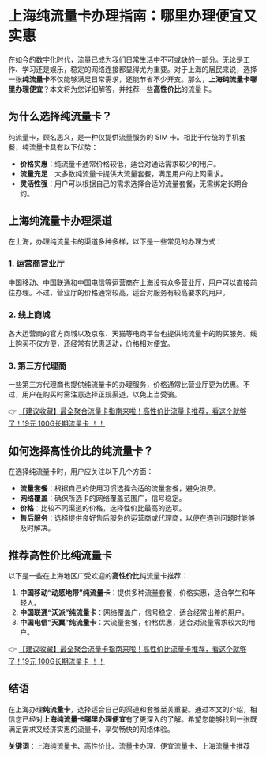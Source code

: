 # 上海纯流量卡办理指南：哪里办理便宜又实惠

在如今的数字化时代，流量已成为我们日常生活中不可或缺的一部分。无论是工作、学习还是娱乐，稳定的网络连接都显得尤为重要。对于上海的居民来说，选择一张**纯流量卡**不仅能够满足日常需求，还能节省不少开支。那么，**上海纯流量卡哪里办理便宜**？本文将为您详细解答，并推荐一些**高性价比**的流量卡。

## 为什么选择纯流量卡？

纯流量卡，顾名思义，是一种仅提供流量服务的 SIM 卡。相比于传统的手机套餐，纯流量卡具有以下优势：

- **价格实惠**：纯流量卡通常价格较低，适合对通话需求较少的用户。
- **流量充足**：大多数纯流量卡提供大流量套餐，满足用户的上网需求。
- **灵活性强**：用户可以根据自己的需求选择合适的流量套餐，无需绑定长期合约。

## 上海纯流量卡办理渠道

在上海，办理纯流量卡的渠道多种多样，以下是一些常见的办理方式：

### 1. 运营商营业厅

中国移动、中国联通和中国电信等运营商在上海设有众多营业厅，用户可以直接前往办理。不过，营业厅的价格通常较高，适合对服务有较高要求的用户。

### 2. 线上商城

各大运营商的官方商城以及京东、天猫等电商平台也提供纯流量卡的购买服务。线上购买不仅方便，还经常有优惠活动，价格相对便宜。

### 3. 第三方代理商

一些第三方代理商也提供纯流量卡的办理服务，价格通常比营业厅更为优惠。不过，用户在购买时需注意选择正规渠道，以免上当受骗。

👉 [【建议收藏】最全聚合流量卡指南来啦！高性价比流量卡推荐，看这个就够了！19元 100G长期流量卡 ！！](https://bit.ly/Liuliangka)

## 如何选择高性价比的纯流量卡？

在选择纯流量卡时，用户应关注以下几个方面：

- **流量套餐**：根据自己的使用习惯选择合适的流量套餐，避免浪费。
- **网络覆盖**：确保所选卡的网络覆盖范围广，信号稳定。
- **价格**：比较不同渠道的价格，选择性价比最高的选项。
- **售后服务**：选择提供良好售后服务的运营商或代理商，以便在遇到问题时能够及时解决。

## 推荐高性价比纯流量卡

以下是一些在上海地区广受欢迎的**高性价比**纯流量卡推荐：

1. **中国移动“动感地带”纯流量卡**：提供多种流量套餐，价格实惠，适合学生和年轻人。
2. **中国联通“沃派”纯流量卡**：网络覆盖广，信号稳定，适合经常出差的用户。
3. **中国电信“天翼”纯流量卡**：大流量套餐，价格优惠，适合对流量需求较大的用户。

👉 [【建议收藏】最全聚合流量卡指南来啦！高性价比流量卡推荐，看这个就够了！19元 100G长期流量卡 ！！](https://bit.ly/Liuliangka)

## 结语

在上海办理**纯流量卡**，选择适合自己的渠道和套餐至关重要。通过本文的介绍，相信您已经对**上海纯流量卡哪里办理便宜**有了更深入的了解。希望您能够找到一张既满足需求又经济实惠的流量卡，享受畅快的网络体验。

**关键词**：上海纯流量卡、高性价比、流量卡办理、便宜流量卡、上海流量卡推荐